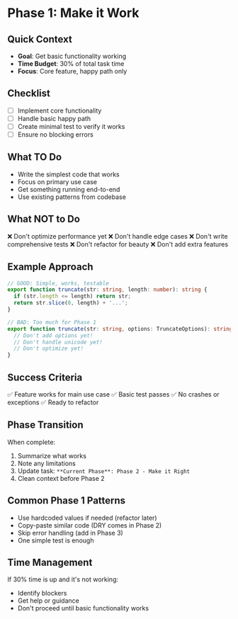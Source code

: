 # Phase 1: Make it Work

## Quick Context
- **Goal**: Get basic functionality working
- **Time Budget**: 30% of total task time
- **Focus**: Core feature, happy path only

## Checklist
- [ ] Implement core functionality
- [ ] Handle basic happy path
- [ ] Create minimal test to verify it works
- [ ] Ensure no blocking errors

## What TO Do
- Write the simplest code that works
- Focus on primary use case
- Get something running end-to-end
- Use existing patterns from codebase

## What NOT to Do
❌ Don't optimize performance yet
❌ Don't handle edge cases
❌ Don't write comprehensive tests
❌ Don't refactor for beauty
❌ Don't add extra features

## Example Approach
```typescript
// GOOD: Simple, works, testable
export function truncate(str: string, length: number): string {
  if (str.length <= length) return str;
  return str.slice(0, length) + '...';
}

// BAD: Too much for Phase 1
export function truncate(str: string, options: TruncateOptions): string {
  // Don't add options yet!
  // Don't handle unicode yet!
  // Don't optimize yet!
}
```

## Success Criteria
✅ Feature works for main use case
✅ Basic test passes
✅ No crashes or exceptions
✅ Ready to refactor

## Phase Transition
When complete:
1. Summarize what works
2. Note any limitations
3. Update task: `**Current Phase**: Phase 2 - Make it Right`
4. Clean context before Phase 2

## Common Phase 1 Patterns
- Use hardcoded values if needed (refactor later)
- Copy-paste similar code (DRY comes in Phase 2)  
- Skip error handling (add in Phase 3)
- One simple test is enough

## Time Management
If 30% time is up and it's not working:
- Identify blockers
- Get help or guidance
- Don't proceed until basic functionality works